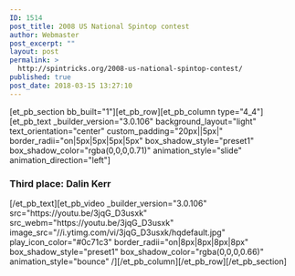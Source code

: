 ```yaml
---
ID: 1514
post_title: 2008 US National Spintop contest
author: Webmaster
post_excerpt: ""
layout: post
permalink: >
  http://spintricks.org/2008-us-national-spintop-contest/
published: true
post_date: 2018-03-15 13:27:10
---
```

[et_pb_section bb_built="1"][et_pb_row][et_pb_column type="4_4"][et_pb_text _builder_version="3.0.106" background_layout="light" text_orientation="center" custom_padding="20px||5px|" border_radii="on|5px|5px|5px|5px" box_shadow_style="preset1" box_shadow_color="rgba(0,0,0,0.71)" animation_style="slide" animation_direction="left"]
<h3>Third place: Dalin Kerr</h3>
[/et_pb_text][et_pb_video _builder_version="3.0.106" src="https://youtu.be/3jqG_D3usxk" src_webm="https://youtu.be/3jqG_D3usxk" image_src="//i.ytimg.com/vi/3jqG_D3usxk/hqdefault.jpg" play_icon_color="#0c71c3" border_radii="on|8px|8px|8px|8px" box_shadow_style="preset1" box_shadow_color="rgba(0,0,0,0.66)" animation_style="bounce" /][/et_pb_column][/et_pb_row][/et_pb_section]
